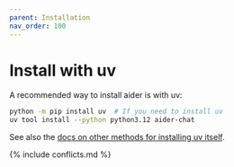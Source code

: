 ```yaml
---
parent: Installation
nav_order: 100
---
```


# Install with uv

A recommended way to install aider is with uv:

```bash
python -m pip install uv  # If you need to install uv
uv tool install --python python3.12 aider-chat
```

See also the 
[docs on other methods for installing uv itself](https://docs.astral.sh/uv/getting-started/installation/).

{% include conflicts.md %}
